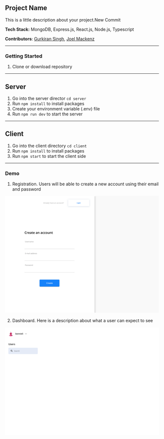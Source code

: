 ## Project Name

This is a little description about your project.New Commit

**Tech Stack:** MongoDB, Express.js, React.js, Node.js, Typescript

**Contributors**: [Gurkiran Singh](https://github.com/g4rry420), [Joel Mackenz](https://github.com/joelmackenz)

---

### Getting Started

1. Clone or download repository

---

## Server

1. Go into the server director `cd server`
2. Run `npm install` to install packages
3. Create your environment variable (.env) file
4. Run `npm run dev` to start the server

---

## Client

1. Go into the client directory `cd client`
2. Run `npm install` to install packages
3. Run `npm start` to start the client side

---

### Demo

1. Registration. Users will be able to create a new account using their email and password

![Signup Demo](demo/images/signup.png)

2. Dashboard. Here is a description about what a user can expect to see

![Dashboard](demo/images/dashboard.png)
